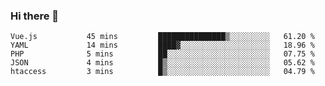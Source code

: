 ### Hi there 👋

<!--START_SECTION:waka-->

```text
Vue.js           45 mins         ███████████████▒░░░░░░░░░   61.20 %
YAML             14 mins         ████▓░░░░░░░░░░░░░░░░░░░░   18.96 %
PHP              5 mins          ██░░░░░░░░░░░░░░░░░░░░░░░   07.75 %
JSON             4 mins          █▒░░░░░░░░░░░░░░░░░░░░░░░   05.62 %
htaccess         3 mins          █▒░░░░░░░░░░░░░░░░░░░░░░░   04.79 %
```

<!--END_SECTION:waka-->

<!--
**Jonas-VanHaeken/Jonas-VanHaeken** is a ✨ _special_ ✨ repository because its `README.md` (this file) appears on your GitHub profile.

Here are some ideas to get you started:

- 🔭 I’m currently working on ...
- 🌱 I’m currently learning ...
- 👯 I’m looking to collaborate on ...
- 🤔 I’m looking for help with ...
- 💬 Ask me about ...
- 📫 How to reach me: ...
- 😄 Pronouns: ...
- ⚡ Fun fact: ...
-->
